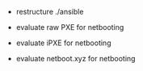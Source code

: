 - restructure ./ansible


- evaluate raw PXE for netbooting
- evaluate iPXE for netbooting
- evaluate netboot.xyz for netbooting
